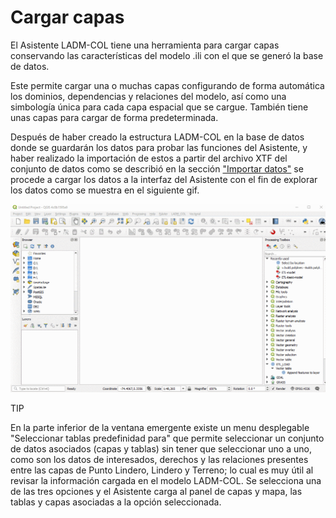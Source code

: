 # Cargar capas

El Asistente LADM-COL tiene una herramienta para cargar capas conservando las características del modelo .ili con el que se generó la base de datos.

Este permite cargar una o muchas capas configurando de forma automática los dominios, dependencias y relaciones del modelo, así como una simbología única para cada capa espacial que se cargue. También tiene unas capas para cargar de forma predeterminada.

Después de haber creado la estructura LADM-COL en la base de datos donde se guardarán los datos para probar las funciones del Asistente, y haber realizado la importación de estos a partir del archivo XTF del conjunto de datos como se describió en la sección ["Importar datos"](https://swisstierrascolombia.github.io/Asistente-LADM-COL/administracion_de_datos.html#importar-datos) se procede a cargar los datos a la interfaz del Asistente con el fin de explorar los datos como se muestra en el siguiente gif. 

<a class="" data-lightbox="Cargar capas" href="_static/cargar_capas/load_layers.gif" title="Cargar capas" data-title="Cargar capas"><img src="_static/cargar_capas/load_layers.gif" class="align-center" width="800px" alt="Cargar capas"/></a>

<div class="seealso">
<p class="admonition-title">TIP</p>
<p>En la parte inferior de la ventana emergente existe un menu desplegable "Seleccionar tablas predefinidad para" que permite seleccionar un conjunto de datos asociados (capas y tablas) sin tener que seleccionar uno a uno, como son los datos de interesados, derechos y las relaciones presentes entre las capas de Punto Lindero, Lindero y Terreno; lo cual es muy útil al revisar la información cargada en el modelo LADM-COL. Se selecciona una de las tres opciones y el Asistente carga al panel de capas y mapa, las tablas y capas asociadas a la opción seleccionada.</p>
</div>

